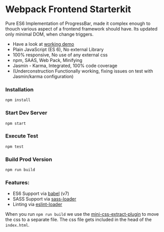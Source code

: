 # Webpack Frontend Starterkit



Pure ES6 Implementation of ProgressBar, made it complex enough to thouch various aspect of a frontend framework should have. Its updated only minimal DOM, when change triggers.
* Have a look at [working demo](https://nagshukl.github.io/ES6_ProgressBar/index.html)
* Plain JavaScript (ES 6), No external Library
* 100% responsive, No use of any external css
* npm, SAAS, Web Pack, Minifying
* Jasmin - Karma, Integrated, 100% code coverage
* (Underconstruction Functionally working, fixing issues on test with Jasmin/karma configuration)


### Installation

```
npm install
```

### Start Dev Server

```
npm start
```

### Execute Test
```
npm test
```

### Build Prod Version
```
npm run build
```

### Features:

* ES6 Support via [babel](https://babeljs.io/) (v7)
* SASS Support via [sass-loader](https://github.com/jtangelder/sass-loader)
* Linting via [eslint-loader](https://github.com/MoOx/eslint-loader)

When you run `npm run build` we use the [mini-css-extract-plugin](https://github.com/webpack-contrib/mini-css-extract-plugin) to move the css to a separate file. The css file gets included in the head of the `index.html`.
